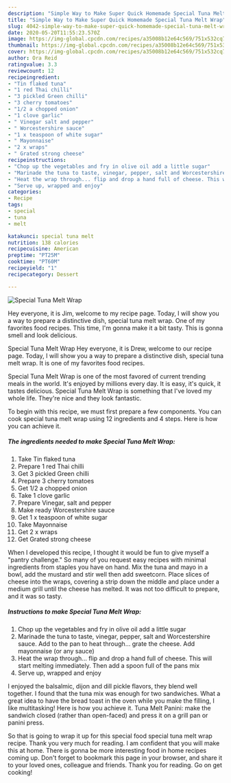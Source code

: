 ```yaml
---
description: "Simple Way to Make Super Quick Homemade Special Tuna Melt Wrap"
title: "Simple Way to Make Super Quick Homemade Special Tuna Melt Wrap"
slug: 4042-simple-way-to-make-super-quick-homemade-special-tuna-melt-wrap
date: 2020-05-20T11:55:23.570Z
image: https://img-global.cpcdn.com/recipes/a35008b12e64c569/751x532cq70/special-tuna-melt-wrap-recipe-main-photo.jpg
thumbnail: https://img-global.cpcdn.com/recipes/a35008b12e64c569/751x532cq70/special-tuna-melt-wrap-recipe-main-photo.jpg
cover: https://img-global.cpcdn.com/recipes/a35008b12e64c569/751x532cq70/special-tuna-melt-wrap-recipe-main-photo.jpg
author: Ora Reid
ratingvalue: 3.3
reviewcount: 12
recipeingredient:
- "Tin flaked tuna"
- "1 red Thai chilli"
- "3 pickled Green chilli"
- "3 cherry tomatoes"
- "1/2 a chopped onion"
- "1 clove garlic"
- " Vinegar salt and pepper"
- " Worcestershire sauce"
- "1 x teaspoon of white sugar"
- " Mayonnaise"
- "2 x wraps"
- " Grated strong cheese"
recipeinstructions:
- "Chop up the vegetables and fry in olive oil add a little sugar"
- "Marinade the tuna to taste, vinegar, pepper, salt and Worcestershire sauce. Add to the pan to heat through... grate the cheese. Add mayonnaise (or any sauce)"
- "Heat the wrap through... flip and drop a hand full of cheese. This will start melting immediately. Then add a spoon full of the pans mix"
- "Serve up, wrapped and enjoy"
categories:
- Recipe
tags:
- special
- tuna
- melt

katakunci: special tuna melt 
nutrition: 138 calories
recipecuisine: American
preptime: "PT25M"
cooktime: "PT60M"
recipeyield: "1"
recipecategory: Dessert

---
```



![Special Tuna Melt Wrap](https://img-global.cpcdn.com/recipes/a35008b12e64c569/751x532cq70/special-tuna-melt-wrap-recipe-main-photo.jpg)

Hey everyone, it is Jim, welcome to my recipe page. Today, I will show you a way to prepare a distinctive dish, special tuna melt wrap. One of my favorites food recipes. This time, I'm gonna make it a bit tasty. This is gonna smell and look delicious.

Special Tuna Melt Wrap Hey everyone, it is Drew, welcome to our recipe page. Today, I will show you a way to prepare a distinctive dish, special tuna melt wrap. It is one of my favorites food recipes.

Special Tuna Melt Wrap is one of the most favored of current trending meals in the world. It's enjoyed by millions every day. It is easy, it's quick, it tastes delicious. Special Tuna Melt Wrap is something that I've loved my whole life. They're nice and they look fantastic.


To begin with this recipe, we must first prepare a few components. You can cook special tuna melt wrap using 12 ingredients and 4 steps. Here is how you can achieve it.

<!--inarticleads1-->

##### The ingredients needed to make Special Tuna Melt Wrap:

1. Take Tin flaked tuna
1. Prepare 1 red Thai chilli
1. Get 3 pickled Green chilli
1. Prepare 3 cherry tomatoes
1. Get 1/2 a chopped onion
1. Take 1 clove garlic
1. Prepare  Vinegar, salt and pepper
1. Make ready  Worcestershire sauce
1. Get 1 x teaspoon of white sugar
1. Take  Mayonnaise
1. Get 2 x wraps
1. Get  Grated strong cheese


When I developed this recipe, I thought it would be fun to give myself a &#34;pantry challenge.&#34; So many of you request easy recipes with minimal ingredients from staples you have on hand. Mix the tuna and mayo in a bowl, add the mustard and stir well then add sweetcorn. Place slices of cheese into the wraps, covering a strip down the middle and place under a medium grill until the cheese has melted. It was not too difficult to prepare, and it was so tasty. 

<!--inarticleads2-->

##### Instructions to make Special Tuna Melt Wrap:

1. Chop up the vegetables and fry in olive oil add a little sugar
1. Marinade the tuna to taste, vinegar, pepper, salt and Worcestershire sauce. Add to the pan to heat through... grate the cheese. Add mayonnaise (or any sauce)
1. Heat the wrap through... flip and drop a hand full of cheese. This will start melting immediately. Then add a spoon full of the pans mix
1. Serve up, wrapped and enjoy


I enjoyed the balsalmic, dijon and dill pickle flavors, they blend well together. I found that the tuna mix was enough for two sandwiches. What a great idea to have the bread toast in the oven while you make the filling, I like multitasking! Here is how you achieve it. Tuna Melt Panini: make the sandwich closed (rather than open-faced) and press it on a grill pan or panini press. 

So that is going to wrap it up for this special food special tuna melt wrap recipe. Thank you very much for reading. I am confident that you will make this at home. There is gonna be more interesting food in home recipes coming up. Don't forget to bookmark this page in your browser, and share it to your loved ones, colleague and friends. Thank you for reading. Go on get cooking!
